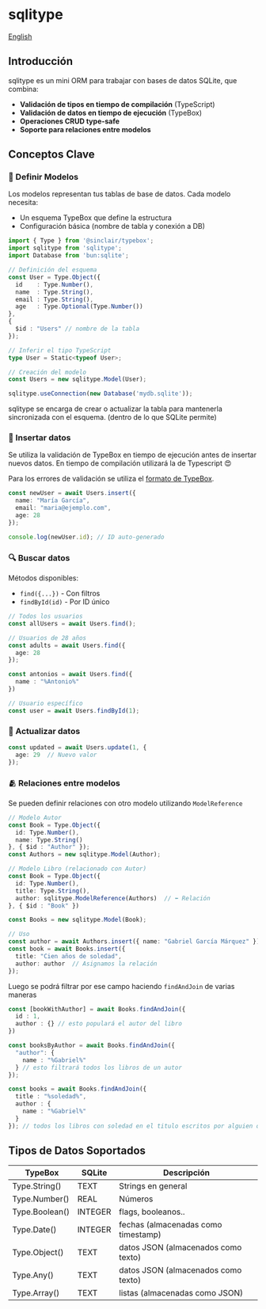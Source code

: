 # sqlitype

[English](./README.en.md)

## Introducción

sqlitype es un mini ORM para trabajar con bases de datos SQLite, que combina:

- **Validación de tipos en tiempo de compilación** (TypeScript)
- **Validación de datos en tiempo de ejecución** (TypeBox)
- **Operaciones CRUD type-safe**
- **Soporte para relaciones entre modelos**

## Conceptos Clave

### 🤔 Definir Modelos

Los modelos representan tus tablas de base de datos. Cada modelo necesita:

- Un esquema TypeBox que define la estructura
- Configuración básica (nombre de tabla y conexión a DB)

```typescript
import { Type } from '@sinclair/typebox';
import sqlitype from 'sqlitype';
import Database from 'bun:sqlite';

// Definición del esquema
const User = Type.Object({
  id    : Type.Number(),
  name  : Type.String(),
  email : Type.String(),
  age   : Type.Optional(Type.Number())
},
{ 
  $id : "Users" // nombre de la tabla
});

// Inferir el tipo TypeScript
type User = Static<typeof User>;

// Creación del modelo
const Users = new sqlitype.Model(User);

sqlitype.useConnection(new Database('mydb.sqlite'));
```

sqlitype se encarga de crear o actualizar la tabla para mantenerla sincronizada con el esquema. (dentro de lo que SQLite permite)

### 📀 Insertar datos

Se utiliza la validación de TypeBox en tiempo de ejecución antes de insertar nuevos datos. En tiempo de compilación utilizará la de Typescript 😍

Para los errores de validación se utiliza el [formato de TypeBox](https://github.com/sinclairzx81/typebox?tab=readme-ov-file#values-errors).

```typescript
const newUser = await Users.insert({
  name: "María García",
  email: "maria@ejemplo.com",
  age: 28
});

console.log(newUser.id); // ID auto-generado
```

### 🔍 Buscar datos

Métodos disponibles:

- `find({...})` - Con filtros
- `findById(id)` - Por ID único

```typescript
// Todos los usuarios
const allUsers = await Users.find();

// Usuarios de 28 años
const adults = await Users.find({
  age: 28
});

const antonios = await Users.find({
  name : "%Antonio%"
})

// Usuario específico
const user = await Users.findById(1);
```

### 📝 Actualizar datos
```typescript
const updated = await Users.update(1, {
  age: 29  // Nuevo valor
});
```

### 🫂 Relaciones entre modelos

Se pueden definir relaciones con otro modelo utilizando `ModelReference`

```typescript
// Modelo Autor
const Book = Type.Object({
  id: Type.Number(),
  name: Type.String()
}, { $id : "Author" });
const Authors = new sqlitype.Model(Author);

// Modelo Libro (relacionado con Autor)
const Book = Type.Object({
  id: Type.Number(),
  title: Type.String(),
  author: sqlitype.ModelReference(Authors)  // ⬅️ Relación
}, { $id : "Book" })

const Books = new sqlitype.Model(Book);

// Uso
const author = await Authors.insert({ name: "Gabriel García Márquez" });
const book = await Books.insert({
  title: "Cien años de soledad",
  author: author  // Asignamos la relación
});
```
Luego se podrá filtrar por ese campo haciendo `findAndJoin` de varias maneras

```typescript
const [bookWithAuthor] = await Books.findAndJoin({
  id : 1,
  author : {} // esto populará el autor del libro
})

const booksByAuthor = await Books.findAndJoin({
  "author": {
    name : "%Gabriel%"
  } // esto filtrará todos los libros de un autor
});

const books = await Books.findAndJoin({
  title : "%soledad%",
  author : {
    name : "%Gabriel%"
  }
}); // todos los libros con soledad en el titulo escritos por alguien que se llame Gabriel 😳
```

## Tipos de Datos Soportados

| TypeBox	| SQLite|	Descripción |
|-|-|-|
|Type.String()|	TEXT|	Strings en general
|Type.Number()|	REAL|	Números
|Type.Boolean()|	INTEGER	| flags, booleanos..
|Type.Date()	|INTEGER	|fechas (almacenadas como timestamp)
|Type.Object()|	TEXT	|datos JSON (almacenados como texto)
|Type.Any()|TEXT|datos JSON (almacenados como texto)
|Type.Array()|	TEXT	|listas (almacenadas como JSON)